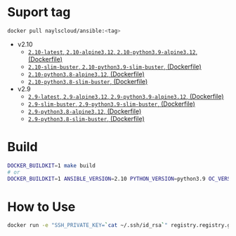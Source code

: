 # Suport tag

```bash
docker pull naylscloud/ansible:<tag>
```

* v2.10
  * [ `2.10-latest`, `2.10-alpine3.12`, `2.10-python3.9-alpine3.12`, (Dockerfile)](https://github.com/nayls-cloud/ansible/blob/master/2.10/python3.9/alpine3.12/Dockerfile)
  * [ `2.10-slim-buster`, `2.10-python3.9-slim-buster`, (Dockerfile)](https://github.com/nayls-cloud/ansible/blob/master/2.10/python3.9/slim-buster/Dockerfile)
  * [ `2.10-python3.8-alpine3.12`, (Dockerfile)](https://github.com/nayls-cloud/ansible/blob/master/2.10/python3.8/alpine3.12/Dockerfile)
  * [ `2.10-python3.8-slim-buster`, (Dockerfile)](https://github.com/nayls-cloud/ansible/blob/master/2.10/python3.8/slim-buster/Dockerfile)
* v2.9
  * [ `2.9-latest`, `2.9-alpine3.12`, `2.9-python3.9-alpine3.12`, (Dockerfile)](https://github.com/nayls-cloud/ansible/blob/master/2.9/python3.9/alpine3.12/Dockerfile)
  * [ `2.9-slim-buster`, `2.9-python3.9-slim-buster`, (Dockerfile)](https://github.com/nayls-cloud/ansible/blob/master/2.9/python3.9/slim-buster/Dockerfile)
  * [ `2.9-python3.8-alpine3.12`, (Dockerfile)](https://github.com/nayls-cloud/ansible/blob/master/2.9/python3.8/alpine3.12/Dockerfile)
  * [ `2.9-python3.8-slim-buster`, (Dockerfile)](https://github.com/nayls-cloud/ansible/blob/master/2.9/python3.8/slim-buster/Dockerfile)


# Build

```bash
DOCKER_BUILDKIT=1 make build
# or
DOCKER_BUILDKIT=1 ANSIBLE_VERSION=2.10 PYTHON_VERSION=python3.9 OC_VERSION=alpine3.12 make build
```

# How to Use

```bash
docker run -e "SSH_PRIVATE_KEY=`cat ~/.ssh/id_rsa`" registry.registry.gitlab.com/nayls-cloud/ansible:2.9-python3.8-alpine3.11
```